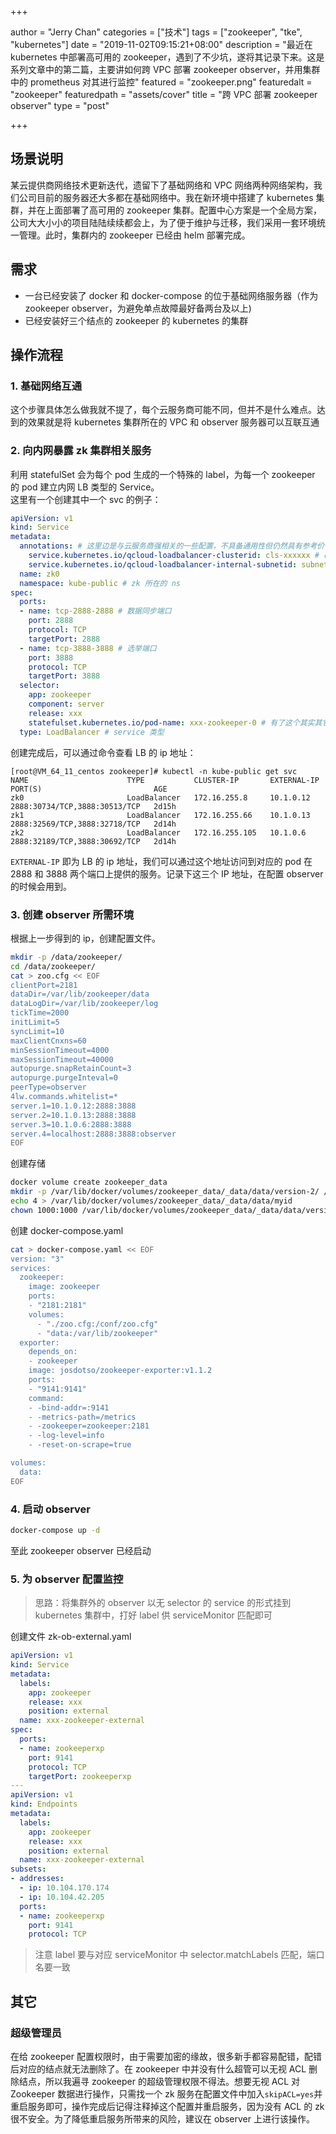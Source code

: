 +++

author = "Jerry Chan"
categories = ["技术"]
tags = ["zookeeper", "tke", "kubernetes"]
date = "2019-11-02T09:15:21+08:00"
description = "最近在 kubernetes 中部署高可用的 zookeeper，遇到了不少坑，遂将其记录下来。这是系列文章中的第二篇，主要讲如何跨 VPC 部署 zookeeper observer，并用集群中的 prometheus 对其进行监控"
featured = "zookeeper.png"
featuredalt = "zookeeper"
featuredpath = "assets/cover"
title = "跨 VPC 部署 zookeeper observer"
type = "post"

+++

## 场景说明
某云提供商网络技术更新迭代，遗留下了基础网络和 VPC 网络两种网络架构，我们公司目前的服务器还大多都在基础网络中。我在新环境中搭建了 kubernetes 集群，并在上面部署了高可用的 zookeeper 集群。配置中心方案是一个全局方案，公司大大小小的项目陆陆续续都会上，为了便于维护与迁移，我们采用一套环境统一管理。此时，集群内的 zookeeper 已经由 helm 部署完成。

## 需求
- 一台已经安装了 docker 和 docker-compose 的位于基础网络服务器（作为 zookeeper observer，为避免单点故障最好备两台及以上)
- 已经安装好三个结点的 zookeeper 的 kubernetes 的集群

## 操作流程
### 1. 基础网络互通
这个步骤具体怎么做我就不提了，每个云服务商可能不同，但并不是什么难点。达到的效果就是将 kubernetes 集群所在的 VPC 和 observer 服务器可以互联互通

### 2. 向内网暴露 zk 集群相关服务
利用 statefulSet 会为每个 pod 生成的一个特殊的 label，为每一个 zookeeper 的 pod 建立内网 LB 类型的 Service。  
这里有一个创建其中一个 svc 的例子：
```yaml
apiVersion: v1
kind: Service
metadata:
  annotations: # 这里边是与云服务商强相关的一些配置，不具备通用性但仍然具有参考价值，这里需要配置不然默认是公网 LB
    service.kubernetes.io/qcloud-loadbalancer-clusterid: cls-xxxxxx # 确定 tke 集群
    service.kubernetes.io/qcloud-loadbalancer-internal-subnetid: subnet-xxxxxx # 确定子网
  name: zk0
  namespace: kube-public # zk 所在的 ns
spec:
  ports:
  - name: tcp-2888-2888 # 数据同步端口
    port: 2888
    protocol: TCP
    targetPort: 2888
  - name: tcp-3888-3888 # 选举端口
    port: 3888
    protocol: TCP
    targetPort: 3888
  selector:
    app: zookeeper
    component: server
    release: xxx
    statefulset.kubernetes.io/pod-name: xxx-zookeeper-0 # 有了这个其实其它 label 可以省略
  type: LoadBalancer # service 类型
```
创建完成后，可以通过命令查看 LB 的 ip 地址：
```
[root@VM_64_11_centos zookeeper]# kubectl -n kube-public get svc
NAME                      TYPE           CLUSTER-IP       EXTERNAL-IP   PORT(S)                         AGE
zk0                       LoadBalancer   172.16.255.8     10.1.0.12     2888:30734/TCP,3888:30513/TCP   2d15h
zk1                       LoadBalancer   172.16.255.66    10.1.0.13     2888:32569/TCP,3888:32718/TCP   2d14h
zk2                       LoadBalancer   172.16.255.105   10.1.0.6      2888:32189/TCP,3888:30692/TCP   2d14h
```
`EXTERNAL-IP` 即为 LB 的 ip 地址，我们可以通过这个地址访问到对应的 pod 在 2888 和 3888 两个端口上提供的服务。记录下这三个 IP 地址，在配置 observer 的时候会用到。

### 3. 创建 observer 所需环境
根据上一步得到的 ip，创建配置文件。
```bash
mkdir -p /data/zookeeper/
cd /data/zookeeper/
cat > zoo.cfg << EOF
clientPort=2181
dataDir=/var/lib/zookeeper/data
dataLogDir=/var/lib/zookeeper/log
tickTime=2000
initLimit=5
syncLimit=10
maxClientCnxns=60
minSessionTimeout=4000
maxSessionTimeout=40000
autopurge.snapRetainCount=3
autopurge.purgeInteval=0
peerType=observer
4lw.commands.whitelist=*
server.1=10.1.0.12:2888:3888
server.2=10.1.0.13:2888:3888
server.3=10.1.0.6:2888:3888
server.4=localhost:2888:3888:observer
EOF
```
创建存储
```bash
docker volume create zookeeper_data
mkdir -p /var/lib/docker/volumes/zookeeper_data/_data/data/version-2/ /var/lib/docker/volumes/zookeeper_data/_data/log/version-2/
echo 4 > /var/lib/docker/volumes/zookeeper_data/_data/data/myid
chown 1000:1000 /var/lib/docker/volumes/zookeeper_data/_data/data/version-2/ /var/lib/docker/volumes/zookeeper_data/_data/log/version-2/
```
创建 docker-compose.yaml
```bash
cat > docker-compose.yaml << EOF
version: "3"
services:
  zookeeper:
    image: zookeeper
    ports:
    - "2181:2181"
    volumes:
      - "./zoo.cfg:/conf/zoo.cfg"
      - "data:/var/lib/zookeeper"
  exporter:
    depends_on:
    - zookeeper
    image: josdotso/zookeeper-exporter:v1.1.2
    ports:
    - "9141:9141"
    command:
    - -bind-addr=:9141
    - -metrics-path=/metrics
    - -zookeeper=zookeeper:2181
    - -log-level=info
    - -reset-on-scrape=true

volumes:
  data:
EOF
```

### 4. 启动 observer
```bash
docker-compose up -d
```
至此 zookeeper observer 已经启动

### 5. 为 observer 配置监控

> 思路：将集群外的 observer 以无 selector 的 service 的形式挂到 kubernetes 集群中，打好 label 供 serviceMonitor 匹配即可

创建文件 zk-ob-external.yaml
```yaml
apiVersion: v1
kind: Service
metadata:
  labels:
    app: zookeeper
    release: xxx
    position: external
  name: xxx-zookeeper-external
spec:
  ports:
  - name: zookeeperxp
    port: 9141
    protocol: TCP
    targetPort: zookeeperxp
---
apiVersion: v1
kind: Endpoints
metadata:
  labels:
    app: zookeeper
    release: xxx
    position: external
  name: xxx-zookeeper-external
subsets:
- addresses:
  - ip: 10.104.170.174
  - ip: 10.104.42.205
  ports:
  - name: zookeeperxp
    port: 9141
    protocol: TCP
```

> 注意 label 要与对应 serviceMonitor 中 selector.matchLabels 匹配，端口名要一致

## 其它

### 超级管理员

在给 zookeeper 配置权限时，由于需要加密的缘故，很多新手都容易配错，配错后对应的结点就无法删除了。在 zookeeper 中并没有什么超管可以无视 ACL 删除结点，所以我遍寻 zookeeper 的超级管理权限不得法。想要无视 ACL 对 Zookeeper 数据进行操作，只需找一个 zk 服务在配置文件中加入`skipACL=yes`并重启服务即可，操作完成后记得注释掉这个配置并重启服务，因为没有 ACL 的 zk 很不安全。为了降低重启服务所带来的风险，建议在 observer 上进行该操作。